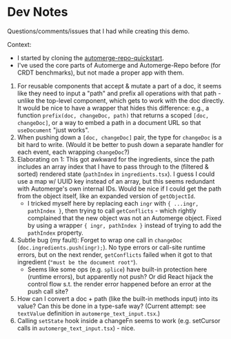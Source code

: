 # Dev Notes

Questions/comments/issues that I had while creating this demo.

Context:

- I started by cloning the [automerge-repo-quickstart](https://github.com/automerge/automerge-repo-quickstart).
- I've used the core parts of Automerge and Automerge-Repo before (for CRDT benchmarks), but not made a proper app with them.

1. For reusable components that accept & mutate a part of a doc, it seems like they need to input a "path" and prefix all operations with that path - unlike the top-level component, which gets to work with the doc directly. It would be nice to have a wrapper that hides this difference: e.g., a function `prefix(doc, changeDoc, path)` that returns a scoped `[doc, changeDoc]`, or a way to embed a path in a document URL so that `useDocument` "just works".
2. When pushing down a `[doc, changeDoc]` pair, the type for `changeDoc` is a bit hard to write. (Would it be better to push down a separate handler for each event, each wrapping `changeDoc`?)
3. Elaborating on 1: This got awkward for the ingredients, since the path includes an array index that I have to pass through to the (filtered & sorted) rendered state (`pathIndex` in `ingredients.tsx`). I guess I could use a map w/ UUID key instead of an array, but this seems redundant with Automerge's own internal IDs. Would be nice if I could get the path from the object itself, like an expanded version of `getObjectId`.
   - I tricked myself here by replacing each `ingr` with `{ ...ingr, pathIndex }`, then trying to call `getConflicts` - which rightly complained that the new object was not an Automerge object. Fixed by using a wrapper `{ ingr, pathIndex }` instead of trying to add the `pathIndex` property.
4. Subtle bug (my fault): Forget to wrap one call in `changeDoc` (`doc.ingredients.push(ingr);`). No type errors or call-site runtime errors, but on the next render, `getConflicts` failed when it got to that ingredient (`"must be the document root"`).
   - Seems like some ops (e.g. `splice`) have built-in protection here (runtime errors), but apparently not push? Or did React hijack the control flow s.t. the render error happened before an error at the push call site?
5. How can I convert a doc + path (like the built-in methods input) into its value? Can this be done in a type-safe way? (Current attempt: see `textValue` definition in `automerge_text_input.tsx`.)
6. Calling `setState` hook inside a changeFn seems to work (e.g. setCursor calls in `automerge_text_input.tsx`) - nice.
